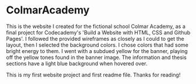 # ColmarAcademy

This is the website I created for the fictional school Colmar Academy, as a final project for Codecademy's 'Build a Website with HTML, CSS and Github Pages'. 
I followed the provided wireframes as closely as I could to  get the layout, then I selected the background colors.
I chose colors that had some bright energy to them. I went with a subdued yellow for the banner, playing off the yellow tones found in the banner image. The information and thesis sections have a light blue background when hovered over. 

This is my first website project and first readme file. Thanks for reading!

